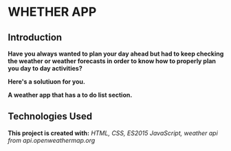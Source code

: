 # WHETHER APP

## Introduction
**Have you always wanted to plan your day ahead but had to keep checking the weather or weather forecasts in order to know how to properly plan you day to day activities?**

**Here's a solutiuon for you.**

**A weather app that has a to do list section.**

## Technologies Used
**This project is created with:**
*HTML,*
*CSS,*
*ES2015 JavaScript,*
*weather api from api.openweathermap.org*
